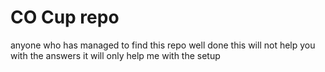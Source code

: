 # CO Cup repo

anyone who has managed to find this repo well done this will not help you with the answers it will only help me with the setup